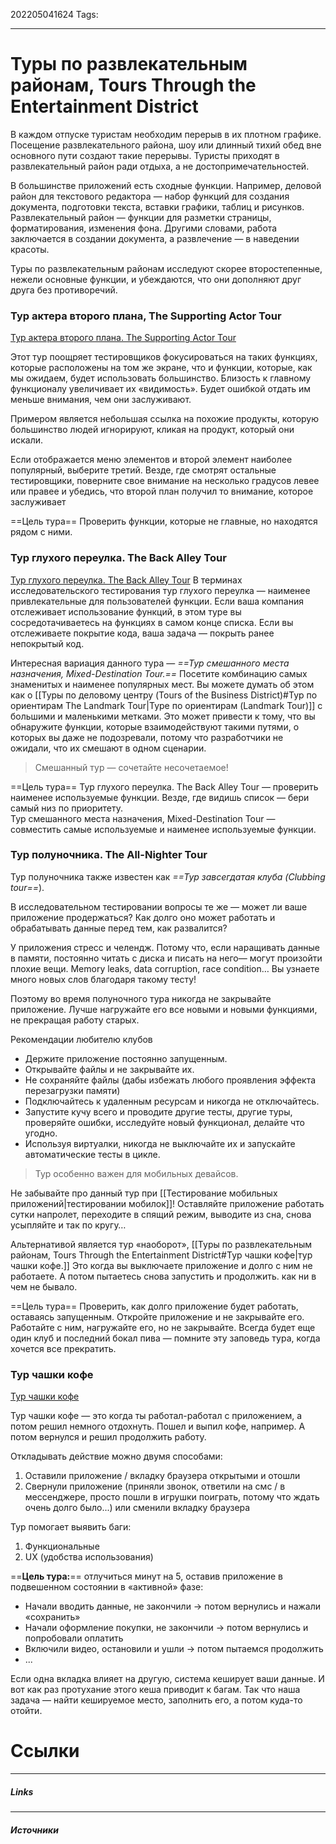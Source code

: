 202205041624
Tags:
___
# Туры по развлекательным районам, Tours Through the Entertainment District

В каждом отпуске туристам необходим перерыв в их плотном графике. Посещение развлекательного района, шоу или длинный тихий обед вне основного пути создают такие перерывы. Туристы приходят в развлекательный район ради отдыха, а не достопримечательностей.

В большинстве приложений есть сходные функции. Например, деловой район для текстового редактора — набор функций для создания документа, подготовки текста, вставки графики, таблиц и рисунков. Развлекательный район — функции для разметки страницы, форматирования, изменения фона. Другими словами, работа заключается в создании документа, а развлечение — в наведении красоты.

Туры по развлекательным районам исследуют скорее второстепенные, нежели основные функции, и убеждаются, что они дополняют друг друга без противоречий.


### Тур актера второго плана, The Supporting Actor Tour 
[Тур актера второго плана. The Supporting Actor Tour](http://okiseleva.blogspot.com/2015/11/supporting-actor-tour.html)

Этот тур поощряет тестировщиков фокусироваться на таких функциях, которые расположены на том же экране, что и функции, которые, как мы ожидаем, будет использовать большинство. Близость к главному функционалу увеличивает их «видимость». Будет ошибкой отдать им меньше внимания, чем они заслуживают.  

Примером является небольшая ссылка на похожие продукты, которую большинство людей игнорируют, кликая на продукт, который они искали.  

Если отображается меню элементов и второй элемент наиболее популярный, выберите третий. Везде, где смотрят остальные тестировщики, поверните свое внимание на несколько градусов левее или правее и убедись, что второй план получил то внимание, которое заслуживает  

==Цель тура==
Проверить функции, которые не главные, но находятся рядом с ними.


### Тур глухого переулка. The Back Alley Tour 
[Тур глухого переулка. The Back Alley Tour](http://okiseleva.blogspot.com/2015/12/back-alley-tour.html)
В терминах исследовательского тестирования тур глухого переулка — наименее привлекательные для пользователей функции.
Если ваша компания отслеживает использование функций, в этом туре вы сосредотачиваетесь на функциях в самом конце списка. Если вы отслеживаете покрытие кода, ваша задача — покрыть ранее непокрытый код.

Интересная вариация данного тура — *==Тур смешанного места назначения, Mixed-Destination Tour.==* Посетите комбинацию самых знаменитых и наименее популярных мест. Вы можете думать об этом как о [[Туры по деловому центру (Tours of the Business District)#Тур по ориентирам The Landmark Tour|Туре по ориентирам (Landmark Tour)]] с большими и маленькими метками. Это может привести к тому, что вы обнаружите функции, которые взаимодействуют такими путями, о которых вы даже не подозревали, потому что разработчики не ожидали, что их смешают в одном сценарии.

>Смешанный тур — сочетайте несочетаемое!

==Цель тура==
Тур глухого переулка. The Back Alley Tour — проверить наименее используемые функции. Везде, где видишь список — бери самый низ по приоритету.  
Тур смешанного места назначения, Mixed-Destination Tour — совместить самые используемые и наименее используемые функции.


### Тур полуночника. The All-Nighter Tour 
Тур полуночника также известен как *==Тур завсегдатая клуба (Clubbing tour==*).

В исследовательном тестировании вопросы те же — может ли ваше приложение продержаться? Как долго оно может работать и обрабатывать данные перед тем, как развалится?
  
У приложения стресс и челендж. Потому что, если наращивать данные в памяти, постоянно читать с диска и писать на него— могут произойти плохие вещи. Memory leaks, data corruption, race condition… Вы узнаете много новых слов благодаря такому тесту!

Поэтому во время полуночного тура никогда не закрывайте приложение. Лучше нагружайте его все новыми и новыми функциями, не прекращая работу старых.

Рекомендации любителю клубов  
-  Держите приложение постоянно запущенным.
-  Открывайте файлы и не закрывайте их.
-  Не сохраняйте файлы (дабы избежать любого проявления эффекта перезагрузки памяти)
-  Подключайтесь к удаленным ресурсам и никогда не отключайтесь.
-  Запустите кучу всего и проводите другие тесты, другие туры, проверяйте ошибки, исследуйте новый функционал, делайте что угодно.
-  Используя виртуалки, никогда не выключайте их и запускайте автоматические тесты в цикле.

>Тур особенно важен для мобильных девайсов.

Не забывайте про данный тур при [[Тестирование мобильных приложений|тестировании мобилок]]! Оставляйте приложение работать сутки напролет, переходите в спящий режим, выводите из сна, снова усыпляйте и так по кругу…

Альтернативой является тур «наоборот», [[Туры по развлекательным районам, Tours Through the Entertainment District#Тур чашки кофе|тур чашки кофе.]] Это когда вы выключаете приложение и долго с ним не работаете. А потом пытаетесь снова запустить и продолжить. как ни в чем не бывало.

==Цель тура==
Проверить, как долго приложение будет работать, оставаясь запущенным. Откройте приложение и не закрывайте его. Работайте с ним, нагружайте его, но не закрывайте. Всегда будет еще один клуб и последний бокал пива — помните эту заповедь тура, когда хочется все прекратить.

### Тур чашки кофе
[Тур чашки кофе](https://okiseleva.blogspot.com/2021/05/blog-post.html)

Тур чашки кофе — это когда ты работал-работал с приложением, а потом решил немного отдохнуть. Пошел и выпил кофе, например. А потом вернулся и решил продолжить работу.

Откладывать действие можно двумя способами:

1.  Оставили приложение / вкладку браузера открытыми и отошли
2.  Свернули приложение (приняли звонок, ответили на смс / в мессенджере, просто пошли в игрушки поиграть, потому что ждать очень долго было...) или сменили вкладку браузера

Тур помогает выявить баги:
1.  Функциональные
2.  UX (удобства использования)



==**Цель тура:**== отлучиться минут на 5, оставив приложение в подвешенном состоянии в «активной» фазе:
-   Начали вводить данные, не закончили → потом вернулись и нажали «сохранить»
-   Начали оформление покупки, не закончили → потом вернулись и попробовали оплатить
-   Включили видео, остановили и ушли → потом пытаемся продолжить
-   ...

Если одна вкладка влияет на другую, система кеширует ваши данные. И вот как раз протухание этого кеша приводит к багам. Так что наша задача — найти кешируемое место, заполнить его, а потом куда-то отойти.


# Ссылки
___
##### Links


---
##### Источники
